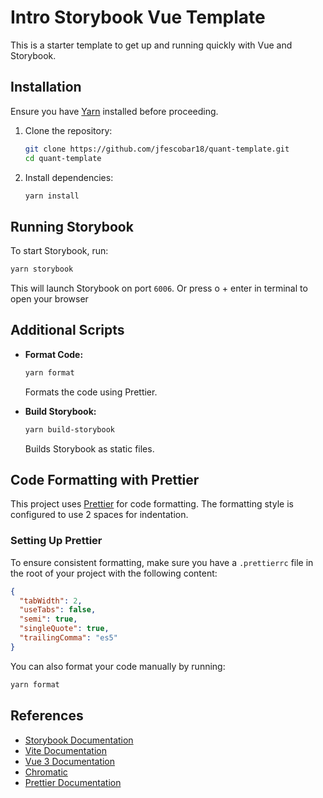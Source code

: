 # Intro Storybook Vue Template

This is a starter template to get up and running quickly with Vue and Storybook.

## Installation

Ensure you have [Yarn](https://yarnpkg.com/) installed before proceeding.

1. Clone the repository:

   ```sh
   git clone https://github.com/jfescobar18/quant-template.git
   cd quant-template
   ```

2. Install dependencies:

   ```sh
   yarn install
   ```

## Running Storybook

To start Storybook, run:

```sh
yarn storybook
```

This will launch Storybook on port `6006`.
Or press o + enter in terminal to open your browser

## Additional Scripts

- **Format Code:**

  ```sh
  yarn format
  ```

  Formats the code using Prettier.

- **Build Storybook:**

  ```sh
  yarn build-storybook
  ```

  Builds Storybook as static files.

## Code Formatting with Prettier

This project uses [Prettier](https://prettier.io/) for code formatting. The formatting style is configured to use 2 spaces for indentation.

### Setting Up Prettier

To ensure consistent formatting, make sure you have a `.prettierrc` file in the root of your project with the following content:

```json
{
  "tabWidth": 2,
  "useTabs": false,
  "semi": true,
  "singleQuote": true,
  "trailingComma": "es5"
}
```

You can also format your code manually by running:

```sh
yarn format
```

## References

- [Storybook Documentation](https://storybook.js.org/docs/vue/get-started/introduction)
- [Vite Documentation](https://vitejs.dev/)
- [Vue 3 Documentation](https://vuejs.org/)
- [Chromatic](https://www.chromatic.com/)
- [Prettier Documentation](https://prettier.io/docs/en/index.html)

